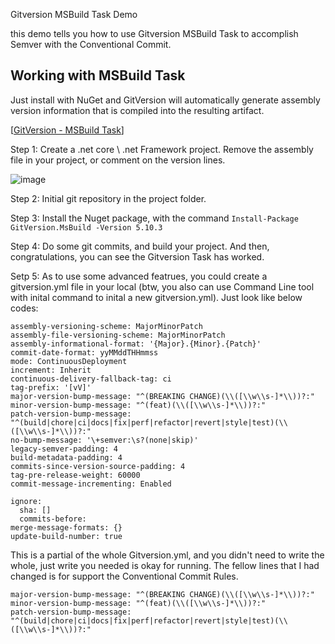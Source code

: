 Gitversion MSBuild Task Demo

this demo tells you how to use Gitversion MSBuild Task to accomplish Semver with the Conventional Commit.

## Working with MSBuild Task

Just install with NuGet and GitVersion will automatically generate assembly version information that is compiled into the resulting artifact.

[[GitVersion - MSBuild Task](https://gitversion.net/docs/usage/msbuild)]

Step 1: Create a .net core \ .net Framework project. Remove the assembly file in your project, or comment on the version lines.

![image](https://user-images.githubusercontent.com/10216853/184575613-ba0b02ce-56c3-43ce-a30d-65d94a92ad9c.png)


Step 2: Initial git repository in the project folder.

Step 3: Install the Nuget package, with the command `Install-Package GitVersion.MsBuild -Version 5.10.3`

Step 4: Do some git commits, and build your project. And then, congratulations, you can see the Gitversion Task has worked.

Setp 5: As to use some advanced featrues, you could create a gitversion.yml file in your local (btw, you also can use Command Line tool with inital command to inital a new gitversion.yml). Just look like below codes:

```next-version: 8.1.0
assembly-versioning-scheme: MajorMinorPatch
assembly-file-versioning-scheme: MajorMinorPatch
assembly-informational-format: '{Major}.{Minor}.{Patch}'
commit-date-format: yyMMddTHHmmss
mode: ContinuousDeployment
increment: Inherit
continuous-delivery-fallback-tag: ci
tag-prefix: '[vV]'
major-version-bump-message: "^(BREAKING CHANGE)(\\([\\w\\s-]*\\))?:"
minor-version-bump-message: "^(feat)(\\([\\w\\s-]*\\))?:"
patch-version-bump-message: "^(build|chore|ci|docs|fix|perf|refactor|revert|style|test)(\\([\\w\\s-]*\\))?:"
no-bump-message: '\+semver:\s?(none|skip)'
legacy-semver-padding: 4
build-metadata-padding: 4
commits-since-version-source-padding: 4
tag-pre-release-weight: 60000
commit-message-incrementing: Enabled

ignore:
  sha: []
  commits-before: 
merge-message-formats: {}
update-build-number: true
```
This is a partial of the whole Gitversion.yml, and you didn't need to write the whole, just write you needed is okay for running. 
The fellow lines that I had changed is for support the Conventional Commit Rules.
```
major-version-bump-message: "^(BREAKING CHANGE)(\\([\\w\\s-]*\\))?:"
minor-version-bump-message: "^(feat)(\\([\\w\\s-]*\\))?:"
patch-version-bump-message: "^(build|chore|ci|docs|fix|perf|refactor|revert|style|test)(\\([\\w\\s-]*\\))?:"
```
